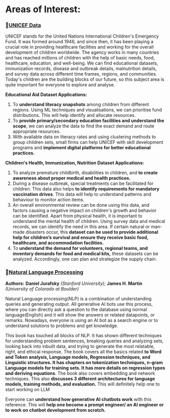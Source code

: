 # Areas of Interest:
### 📁[UNICEF Data](https://data.unicef.org/)
UNICEF stands for the United Nations International Children's Emergency Fund. It was formed around 1946, and since then, it has been playing a crucial role in providing healthcare facilities and working for the overall development of children worldwide. The agency works in many countries and has reached millions of children with the help of basic needs, food, healthcare, education, and well-being. We can find educational datasets, immunization records, disease and outbreak details, malnutrition details, and survey data across different time frames, regions, and communities. Today's children are the building blocks of our future, so this subject area is quite important for everyone to explore and analyse.

**Educational Aid Dataset Applications:**
1. To **understand literacy snapshots** among children from different regions. Using ML techniques and visualisations, we can prioritise fund distributions. This will help identify and allocate resources.
2. To **provide primary/secondary education facilities and understand the scope**, we can analyze the data to find the exact demand and route appropriate resources.
3. With available data on literacy rates and using clustering methods to group children sets, small firms can help UNICEF with skill development programs and **implement digital platforms for better educational practices.**

**Children's Health, Immunization, Nutrition Dataset Applications:**
1. To analyze premature childbirth, disabilities in children, and **to create awareness about proper medical and health practices.**
2. During a disease outbreak, special treatments can be facilitated for children. This data also helps **to identify requirements for mandatory vaccination drives**. This data will help to understand patterns and behaviour to monitor action items.
3. An overall environmental review can be done using this data, and factors causing a negative impact on children's growth and behavior can be identified. Apart from physical health, it is important to understand the mental health of children. Using survey data and medical records, we can identify the need in this area. If certain natural or man-made disasters occur, this **dataset can be used to provide additional help for children’s survival and ensure they receive basic food, healthcare, and accommodation facilities.**
4. To **understand the demand for volunteers, regional teams, and inventory demands for food and medical kits,** these datasets can be analyzed. Accordingly,  one can plan and strategize the supply chain.

### 📖[**Natural Language Processing**](https://web.stanford.edu/~jurafsky/slp3/ed3book_aug25.pdf)
**Authors:** **Daniel Jurafsky** *(Stanford University)*; **James H. Martin** *(University of Colorado at Boulder)*

Natural Language processing(NLP) is a combination of understanding queries and generating output. All generative AI bots use this process, where you can directly ask a question to the database using normal language(English) and it will show the answers or related datapoints, or remarks. Nowadays, everyone is using an AI bot as a search engine or to understand solutions to problems and get knowledge. 

This book has touched all blocks of NLP. It has shown different techniques for understanding problem sentences, breaking queries and analyzing sets, looking back into inbuilt data, and trying to generate the most relatable, right, and ethical response. The book covers all the basics related **to Word and Token analysis, Language models, Regression techniques, and Linguistic structures. It has chapters on tokenization techniques, n-gram Language models for training sets. It has more details on regression types and deriving equations**. The book also covers embedding and network techniques. This also **discusses 3 different architectures for language models, training methods, and evaluation.** This will definitely help one to start working on LLM
      
Everyone can **understand how generative AI chatbots work** with this reference. This will **help one become a prompt engineer/ an AI engineer or to work on chatbot development from scratch.** 



